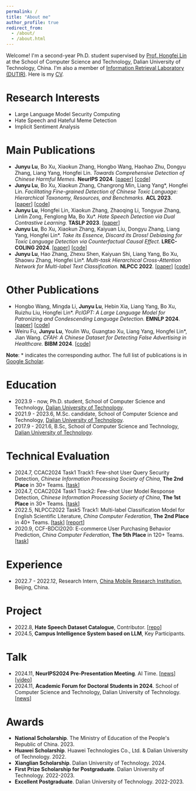 ```yaml
---
permalink: /
title: "About me"
author_profile: true
redirect_from: 
  - /about/
  - /about.html
---
```


Welcome! I'm a second-year Ph.D. student supervised by [Prof. Hongfei Lin](https://scholar.google.com/citations?hl=zh-CN&user=kV68br0AAAAJ) at the School of Computer Science and Technology, Dalian University of Technology, China. I'm also a member of [Information Retrieval Laboratory (DUTIR)](http://ir.dlut.edu.cn). Here is my [CV](https://github.com/user-attachments/files/18264867/lujunyu_resume.pdf).

Research Interests
======
* Large Language Model Security Computing
* Hate Speech and Hateful Meme Detection
* Implicit Sentiment Analysis
  
Main Publications
======
- **Junyu Lu**, Bo Xu, Xiaokun Zhang, Hongbo Wang, Haohao Zhu, Dongyu Zhang, Liang Yang, Hongfei Lin. _Towards Comprehensive Detection of Chinese Harmful Memes._ **NeurIPS 2024**. [[paper](https://arxiv.org/abs/2410.02378)] [[code](https://github.com/DUT-lujunyu/ToxiCN_MM)]
- **Junyu Lu**, Bo Xu, Xiaokun Zhang, Changrong Min, Liang Yang*, Hongfei Lin. _Facilitating Fine-grained Detection of Chinese Toxic Language: Hierarchical Taxonomy, Resources, and Benchmarks._ **ACL 2023**. [[paper](https://aclanthology.org/2023.acl-long.898.pdf)] [[code](https://github.com/DUT-lujunyu/ToxiCN)]
- **Junyu Lu**, Hongfei Lin, Xiaokun Zhang, Zhaoqing Li, Tongyue Zhang, Linlin Zong, Fenglong Ma, Bo Xu*. _Hate Speech Detection via Dual Contrastive Learning._ **TASLP 2023**. [[paper](https://ieeexplore.ieee.org/abstract/document/10180106)]
- **Junyu Lu**, Bo Xu, Xiaokun Zhang, Kaiyuan Liu, Dongyu Zhang, Liang Yang, Hongfei Lin*. _Take its Essence, Discard its Dross! Debiasing for Toxic Language Detection via Counterfactual Causal Effect._ **LREC-COLING 2024**. [[paper](https://aclanthology.org/2024.lrec-main.1353/)] [[code](https://github.com/DUT-lujunyu/Debias)]
- **Junyu Lu**, Hao Zhang, Zhexu Shen, Kaiyuan Shi, Liang Yang, Bo Xu, Shaowu Zhang, Hongfei Lin*. _Multi-task Hierarchical Cross-Attention Network for Multi-label Text Classification._ **NLPCC 2022**. [[paper](https://link.springer.com/chapter/10.1007/978-3-031-17189-5_13)] [[code](https://github.com/DUT-lujunyu/MHCAN)] 

Other Publications
======
- Hongbo Wang, Mingda Li, **Junyu Lu**, Hebin Xia, Liang Yang, Bo Xu, Ruizhu Liu, Hongfei Lin*. _PclGPT: A Large Language Model for Patronizing and Condescending Language Detection._ **EMNLP 2024**. [[paper]( https://arxiv.org/abs/2410.00361)] [[code](https://github.com/dut-laowang/emnlp24-PclGPT)] 
- Weiru Fu, **Junyu Lu**, Youlin Wu, Guangtao Xu, Liang Yang, Hongfei Lin*, Jian Wang. _CFAH: A Chinese Dataset for Detecting False Advertising in Healthcare._ **BIBM 2024**. [[code](https://github.com/FuWeiru/CFAH)] 

**Note**: * indicates the corresponding author. The full list of publications is in [Google Scholar](https://scholar.google.com/citations?user=mMaIn0QAAAAJ&hl=zh-CN).

Education
======
- 2023.9 - now, Ph.D. student, School of Computer Science and Technology, [Dalian University of Technology](https://www.dlut.edu.cn).
- 2021.9 - 2023.6, M.Sc. candidate, School of Computer Science and Technology, [Dalian University of Technology](https://www.dlut.edu.cn).
- 2017.9 - 2021.6, B.Sc, School of Computer Science and Technology, [Dalian University of Technology](https://www.dlut.edu.cn).

Technical Evaluation 
=====
- 2024.7, CCAC2024 Task1 Track1: Few-shot User Query Security Detection, _Chinese Information Processing Society of China_, **The 2nd Place** in 30+ Teams. [[task](https://github.com/rangwang/CCAC2024-FS_Moderation)]
- 2024.7, CCAC2024 Task1 Track2: Few-shot User Model Response Detection, _Chinese Information Processing Society of China_, **The 1st Place** in 30+ Teams. [[task](https://github.com/rangwang/CCAC2024-FS_Moderation)]
- 2022.5, NLPCC2022 Task5 Track1: Multi-label Classification Model for English Scientific Literature, _China Computer Federation_, **The 2nd Place** in 40+ Teams. [[task](http://tcci.ccf.org.cn/conference/2022/dldoc/NLPCC2022.SharedTask5.Guideline.pdf)] [[report](https://link.springer.com/chapter/10.1007/978-3-031-17189-5_13)]
- 2020.9, CCF-BDCI2020: E-commerce User Purchasing Behavior Prediction, _China Computer Federation_, **The 5th Place** in 120+ Teams. [[task](https://www.datafountain.cn/competitions/448)]

Experience
======
- 2022.7 - 2022.12, Research Intern, [China Mobile Research Institution](http://cmri.chinamobile.com/), Beijing, China.

Project
======
- 2022.8, **Hate Speech Dataset Catalogue**, Contributor. [[repo](https://github.com/leondz/hatespeechdata)]
- 2024.5, **Campus Intelligence System based on LLM**, Key Participants.

Talk
======
- 2024.11, **NeurIPS2024 Pre-Presentation Meeting**. AI Time. [[news](https://mp.weixin.qq.com/s/pI64JxiMY_B1gQYp9h2jPw)][[video](https://www.bilibili.com/video/BV19hUUYdE2k)]
- 2024.11, **Academic Forum for Doctoral Students in 2024**. School of Computer Science and Technology, Dalian University of Technology. [[news](https://mp.weixin.qq.com/s/b_Pa7PUG_dxToUaF3EbgAQ)]

Awards
======
- **National Scholarship**. The Ministry of Education of the People's Republic of China. 2023.
- **Huawei Scholarship**. Huawei Technologies Co., Ltd. & Dalian University of Technology. 2022.
- **Xianglian Scholarship**. Dalian University of Technology. 2024.
- **First Prize Scholarship for Postgraduate**. Dalian University of Technology. 2022-2023.
- **Excellent Postgraduate**. Dalian University of Technology. 2022-2023.
